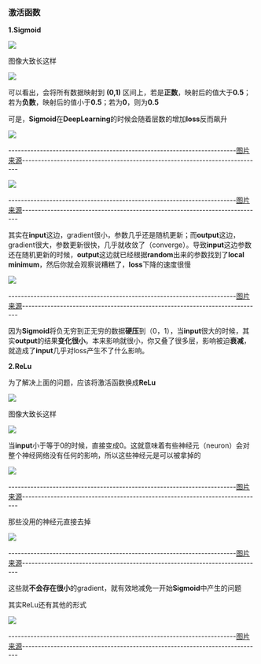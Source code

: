 ### 激活函数

**1.Sigmoid**

![](https://github.com/sherlcok314159/ML/blob/main/Images/sigmoid.png)

图像大致长这样

![](https://github.com/sherlcok314159/ML/blob/main/Images/sigmoid_2.png)

可以看出，会将所有数据映射到 **(0,1)** 区间上，若是**正数**，映射后的值大于**0.5**；若为**负数**，映射后的值小于**0.5**；若为**0**，则为**0.5**

可是，**Sigmoid**在**DeepLearning**的时候会随着层数的增加**loss**反而飙升

![](https://github.com/sherlcok314159/ML/blob/main/Images/vanish.png)

------------------------------------------------------------------------[图片来源](https://www.youtube.com/watch?v=xki61j7z-30&list=PLJV_el3uVTsPy9oCRY30oBPNLCo89yu49&index=16)----------------------------------------------------------------------------

![](https://github.com/sherlcok314159/ML/blob/main/Images/vanish_2.png)

------------------------------------------------------------------------[图片来源](https://www.youtube.com/watch?v=xki61j7z-30&list=PLJV_el3uVTsPy9oCRY30oBPNLCo89yu49&index=16)----------------------------------------------------------------------------

其实在**input**这边，gradient很小，参数几乎还是随机更新；而**output**这边，gradient很大，参数更新很快，几乎就收敛了（converge）。导致**input**这边参数还在随机更新的时候，**output**这边就已经根据**random**出来的参数找到了**local minimum**，然后你就会观察说糟糕了，**loss**下降的速度很慢

![](https://github.com/sherlcok314159/ML/blob/main/Images/vanish_3.png)

------------------------------------------------------------------------[图片来源](https://www.youtube.com/watch?v=xki61j7z-30&list=PLJV_el3uVTsPy9oCRY30oBPNLCo89yu49&index=16)----------------------------------------------------------------------------

因为**Sigmoid**将负无穷到正无穷的数据**硬压**到（0，1），当**input**很大的时候，其实**output**的结果**变化很小**。本来影响就很小，你又叠了很多层，影响被迫**衰减**，就造成了**input**几乎对loss产生不了什么影响。

**2.ReLu**

为了解决上面的问题，应该将激活函数换成**ReLu**


![](https://github.com/sherlcok314159/ML/blob/main/Images/relu.png)

图像大致长这样

![](https://github.com/sherlcok314159/ML/blob/main/Images/relu_2.png)

当**input**小于等于0的时候，直接变成0。这就意味着有些神经元（neuron）会对整个神经网络没有任何的影响，所以这些神经元是可以被拿掉的

![](https://github.com/sherlcok314159/ML/blob/main/Images/relu_3.png)

------------------------------------------------------------------------[图片来源](https://www.youtube.com/watch?v=xki61j7z-30&list=PLJV_el3uVTsPy9oCRY30oBPNLCo89yu49&index=16)----------------------------------------------------------------------------

那些没用的神经元直接去掉

![](https://github.com/sherlcok314159/ML/blob/main/Images/relu_4.png)


------------------------------------------------------------------------[图片来源](https://www.youtube.com/watch?v=xki61j7z-30&list=PLJV_el3uVTsPy9oCRY30oBPNLCo89yu49&index=16)----------------------------------------------------------------------------

这些就**不会存在很小**的gradient，就有效地减免一开始**Sigmoid**中产生的问题

其实ReLu还有其他的形式

![](https://github.com/sherlcok314159/ML/blob/main/Images/relu_others.png)


------------------------------------------------------------------------[图片来源](https://www.youtube.com/watch?v=xki61j7z-30&list=PLJV_el3uVTsPy9oCRY30oBPNLCo89yu49&index=16)----------------------------------------------------------------------------
